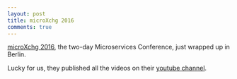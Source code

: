 ```yaml
---
layout: post
title: microXchg 2016
comments: true
---
```

[microXchg 2016](microxchg.io), the two-day Microservices Conference, just wrapped up in Berlin. 

Lucky for us, they published all the videos on their [youtube channel](https://www.youtube.com/playlist?list=PLx2By31njbhrs8caX08BEusyD_fBDu-XG). 